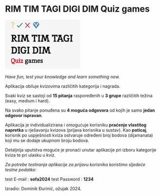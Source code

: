 # RIM TIM TAGI DIGI DIM Quiz games

![logo](https://github.com/dominikDjurinic/Sofascore-Academy-Frontend/blob/main/DZ-03/slike/titleReadme.png)

*Have fun, test your knowledge and learn something new.*

Aplikacija obiluje kvizovima različitih kategorija i nagrada.

Svaki kviz se sastoji od **15 pitanja** raspoređenih u **3 grupe** različitih težina (easy, medium i hard).

Na svako pitanje ponuđena su **4 moguća odgovora** od kojih je samo **jedan odgovor ispravan**.

Aplikacija je individualizirana i omogućuje korisniku **praćenje vlastitog napretka** u rješavanju kvizova (prijava korisnika u sustav). Kao **poticaj**, korisnik po uspješnosti kviza ostvaruje određeni broj bodova (dijamanata) koji mu se dodaje ukupnom broju bodova.

Detaljnija uputstva moguće je pronaći unutar aplikacije pri izboru kategorije kviza te pri ulasku u kviz.

*Za potrebe testiranja aplikacije za prijavu korisnika koristimo sljedeće testne podatke:*

test E-mail : **sofa2024**
test Password : **1234**

Izradio: Dominik Đurinić, ožujak 2024.

